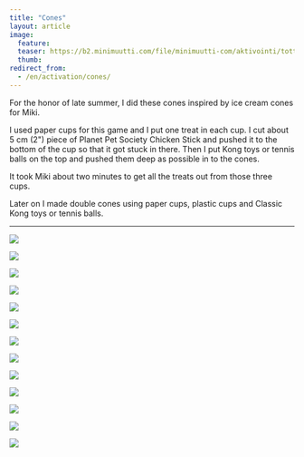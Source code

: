 ```yaml
---
title: "Cones"
layout: article
image:
  feature:
  teaser: https://b2.minimuutti.com/file/minimuutti-com/aktivointi/totterot/DSC40250-245px.jpg
  thumb:
redirect_from:
  - /en/activation/cones/
---
```


For the honor of late summer, I did these cones inspired by ice cream cones for Miki.

I used paper cups for this game and I put one treat in each cup. I cut about 5 cm (2") piece of Planet Pet Society Chicken Stick and pushed it to the bottom of the cup so that it got stuck in there. Then I put Kong toys or tennis balls on the top and pushed them deep as possible in to the cones.

It took Miki about two minutes to get all the treats out from those three cups.

Later on I made double cones using paper cups, plastic cups and Classic Kong toys or tennis balls.

---

![](https://b2.minimuutti.com/file/minimuutti-com/aktivointi/totterot/DSC40250-800px.jpg)

![](https://b2.minimuutti.com/file/minimuutti-com/aktivointi/totterot/DSC40321-800px.jpg)

![](https://b2.minimuutti.com/file/minimuutti-com/aktivointi/totterot/DSC40349-800px.jpg)

![](https://b2.minimuutti.com/file/minimuutti-com/aktivointi/totterot/DSC40372-800px.jpg)

![](https://b2.minimuutti.com/file/minimuutti-com/aktivointi/totterot/DSC40383-800px.jpg)

![](https://b2.minimuutti.com/file/minimuutti-com/aktivointi/totterot/DSC40415-800px.jpg)

![](https://b2.minimuutti.com/file/minimuutti-com/aktivointi/totterot/DSC40396-800px.jpg)

![](https://b2.minimuutti.com/file/minimuutti-com/aktivointi/totterot/DSC40449-800px.jpg)

![](https://b2.minimuutti.com/file/minimuutti-com/aktivointi/totterot/DSC48212-800px.jpg)

![](https://b2.minimuutti.com/file/minimuutti-com/aktivointi/totterot/DSC48248-800px.jpg)

![](https://b2.minimuutti.com/file/minimuutti-com/aktivointi/totterot/DSC48243-800px.jpg)

![](https://b2.minimuutti.com/file/minimuutti-com/aktivointi/totterot/DSC56887-800px.jpg)

![](https://b2.minimuutti.com/file/minimuutti-com/aktivointi/totterot/DSC56874-800px.jpg)
